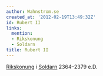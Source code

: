 ```yaml
---
author: Wahnstrom.se
created_at: '2012-02-19T13:49:32Z'
id: Rubert II
links:
  mention:
  - Rikskonung
  - Soldarn
title: Rubert II
---
```


[Rikskonung] i [Soldarn] 2364–2379 e.D.

  [Rikskonung]: Rikskonung
  [Soldarn]: Soldarn